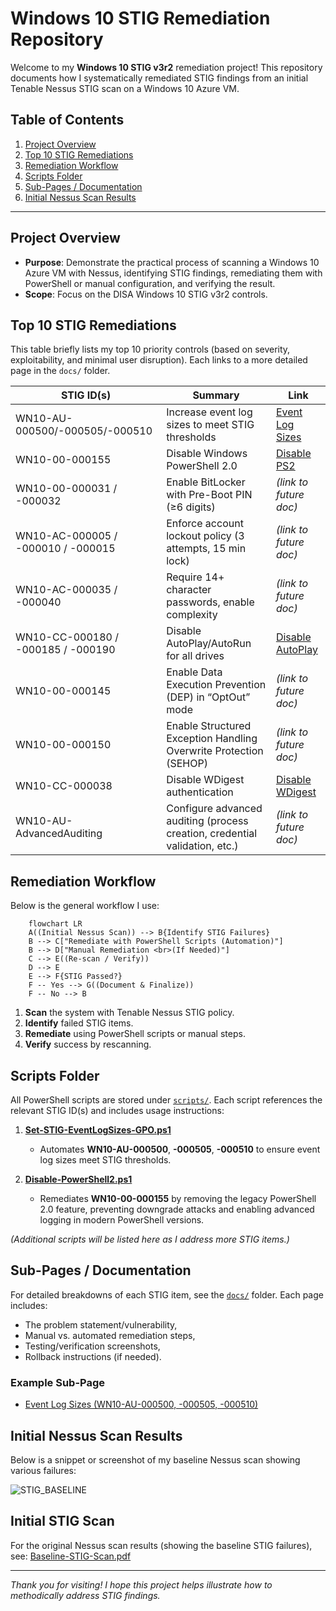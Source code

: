 # Windows 10 STIG Remediation Repository

Welcome to my **Windows 10 STIG v3r2** remediation project! This repository documents how I systematically remediated STIG findings from an initial Tenable Nessus STIG scan on a Windows 10 Azure VM.

## Table of Contents

1. [Project Overview](#project-overview)
2. [Top 10 STIG Remediations](#top-10-stig-remediations)
3. [Remediation Workflow](#remediation-workflow)
4. [Scripts Folder](#scripts-folder)
5. [Sub-Pages / Documentation](#sub-pages--documentation)
6. [Initial Nessus Scan Results](#initial-nessus-scan-results)

---

## Project Overview

- **Purpose**: Demonstrate the practical process of scanning a Windows 10 Azure VM with Nessus, identifying STIG findings, remediating them with PowerShell or manual configuration, and verifying the result.
- **Scope**: Focus on the DISA Windows 10 STIG v3r2 controls.

## Top 10 STIG Remediations

This table briefly lists my top 10 priority controls (based on severity, exploitability, and minimal user disruption). Each links to a more detailed page in the `docs/` folder.

| STIG ID(s)                      | Summary                                                 | Link                                                         |
|---------------------------------|---------------------------------------------------------|--------------------------------------------------------------|
| WN10-AU-000500/-000505/-000510  | Increase event log sizes to meet STIG thresholds        | [Event Log Sizes](./docs/STIG-EventLogSizes.md)             |
| WN10-00-000155                  | Disable Windows PowerShell 2.0                          | [Disable PS2](./docs/STIG-DisablePS2.md)                                       |
| WN10-00-000031 / -000032        | Enable BitLocker with Pre-Boot PIN (≥6 digits)          | *(link to future doc)*                                       |
| WN10-AC-000005 / -000010 / -000015 | Enforce account lockout policy (3 attempts, 15 min lock) | *(link to future doc)*                                    |
| WN10-AC-000035 / -000040        | Require 14+ character passwords, enable complexity      | *(link to future doc)*                                       |
| WN10-CC-000180 / -000185 / -000190 | Disable AutoPlay/AutoRun for all drives               | [Disable AutoPlay](./docs/STIG-DisableAutoPlay.md)                                       |
| WN10-00-000145                  | Enable Data Execution Prevention (DEP) in “OptOut” mode | *(link to future doc)*                                       |
| WN10-00-000150                  | Enable Structured Exception Handling Overwrite Protection (SEHOP) | *(link to future doc)*                       |
| WN10-CC-000038                  | Disable WDigest authentication                          | [Disable WDigest](./docs/STIG-DisableWDigest.md)                                       |
| WN10-AU-AdvancedAuditing        | Configure advanced auditing (process creation, credential validation, etc.) | *(link to future doc)*                |


## Remediation Workflow

Below is the general workflow I use:

```mermaid
    flowchart LR
    A((Initial Nessus Scan)) --> B{Identify STIG Failures}
    B --> C["Remediate with PowerShell Scripts (Automation)"]
    B --> D["Manual Remediation <br>(If Needed)"]
    C --> E((Re-scan / Verify))
    D --> E
    E --> F{STIG Passed?}
    F -- Yes --> G((Document & Finalize))
    F -- No --> B
```

1. **Scan** the system with Tenable Nessus STIG policy.
2. **Identify** failed STIG items.
3. **Remediate** using PowerShell scripts or manual steps.
4. **Verify** success by rescanning.

## Scripts Folder

All PowerShell scripts are stored under [`scripts/`](./scripts). Each script references the relevant STIG ID(s) and includes usage instructions:

1. **[Set-STIG-EventLogSizes-GPO.ps1](./scripts/Set-STIG-EventLogSizes-GPO.ps1)**  
   - Automates **WN10-AU-000500**, **-000505**, **-000510** to ensure event log sizes meet STIG thresholds.

2. **[Disable-PowerShell2.ps1](./scripts/Disable-PowerShell2.ps1)**  
   - Remediates **WN10-00-000155** by removing the legacy PowerShell 2.0 feature, preventing downgrade attacks and enabling advanced logging in modern PowerShell versions.

*(Additional scripts will be listed here as I address more STIG items.)*


## Sub-Pages / Documentation

For detailed breakdowns of each STIG item, see the [`docs/`](./docs) folder. Each page includes:
- The problem statement/vulnerability,
- Manual vs. automated remediation steps,
- Testing/verification screenshots,
- Rollback instructions (if needed).

### Example Sub-Page

- [Event Log Sizes (WN10-AU-000500, -000505, -000510)](./docs/STIG-EventLogSizes.md)

## Initial Nessus Scan Results

Below is a snippet or screenshot of my baseline Nessus scan showing various failures:

![STIG_BASELINE](https://github.com/user-attachments/assets/097155d2-f215-487c-a239-03ee1bade8ef)

## Initial STIG Scan
For the original Nessus scan results (showing the baseline STIG failures), see:
[Baseline-STIG-Scan.pdf](./reports/Baseline-STIG-Scan.pdf)


---

*Thank you for visiting! I hope this project helps illustrate how to methodically address STIG findings.*
